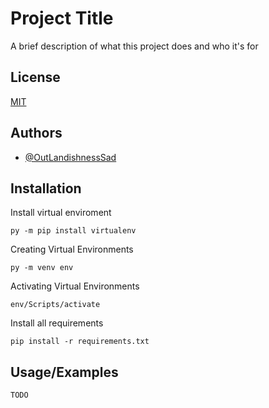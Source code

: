 
# Project Title

A brief description of what this project does and who it's for



## License

[MIT](https://choosealicense.com/licenses/mit/)


## Authors

- [@OutLandishnessSad](https://www.github.com/OutLandishnessSad)


## Installation

Install virtual enviroment

```
py -m pip install virtualenv
```

Creating Virtual Environments

```
py -m venv env
```

Activating Virtual Environments

```
env/Scripts/activate
```

Install all requirements

```
pip install -r requirements.txt
```
    
## Usage/Examples

```python
TODO
```

